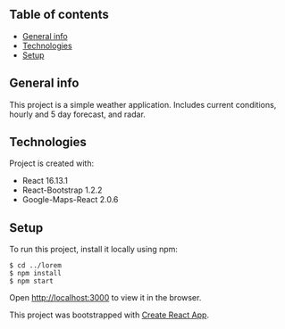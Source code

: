 ## Table of contents
* [General info](#general-info)
* [Technologies](#technologies)
* [Setup](#setup)

## General info
This project is a simple weather application. Includes current conditions, hourly and 5 day forecast, and radar.
	
## Technologies
Project is created with:
* React 16.13.1
* React-Bootstrap 1.2.2
* Google-Maps-React 2.0.6
	
## Setup
To run this project, install it locally using npm:

```
$ cd ../lorem
$ npm install
$ npm start
```

Open [http://localhost:3000](http://localhost:3000) to view it in the browser.

This project was bootstrapped with [Create React App](https://github.com/facebook/create-react-app).
